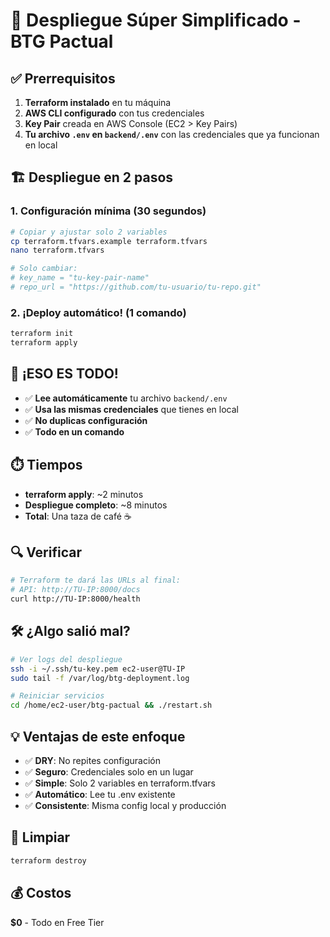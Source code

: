 # 🚀 Despliegue Súper Simplificado - BTG Pactual

## ✅ Prerrequisitos

1. **Terraform instalado** en tu máquina
2. **AWS CLI configurado** con tus credenciales
3. **Key Pair** creada en AWS Console (EC2 > Key Pairs)
4. **Tu archivo `.env` en `backend/.env`** con las credenciales que ya funcionan en local

## 🏗️ Despliegue en 2 pasos

### 1. Configuración mínima (30 segundos)
```bash
# Copiar y ajustar solo 2 variables
cp terraform.tfvars.example terraform.tfvars
nano terraform.tfvars

# Solo cambiar:
# key_name = "tu-key-pair-name"
# repo_url = "https://github.com/tu-usuario/tu-repo.git"
```

### 2. ¡Deploy automático! (1 comando)
```bash
terraform init
terraform apply
```

## 🎯 ¡ESO ES TODO!

- ✅ **Lee automáticamente** tu archivo `backend/.env`
- ✅ **Usa las mismas credenciales** que tienes en local
- ✅ **No duplicas configuración**
- ✅ **Todo en un comando**

## ⏱️ Tiempos
- **terraform apply**: ~2 minutos
- **Despliegue completo**: ~8 minutos
- **Total**: Una taza de café ☕

## 🔍 Verificar
```bash
# Terraform te dará las URLs al final:
# API: http://TU-IP:8000/docs
curl http://TU-IP:8000/health
```

## 🛠️ ¿Algo salió mal?
```bash
# Ver logs del despliegue
ssh -i ~/.ssh/tu-key.pem ec2-user@TU-IP
sudo tail -f /var/log/btg-deployment.log

# Reiniciar servicios
cd /home/ec2-user/btg-pactual && ./restart.sh
```

## 💡 Ventajas de este enfoque
- ✅ **DRY**: No repites configuración
- ✅ **Seguro**: Credenciales solo en un lugar
- ✅ **Simple**: Solo 2 variables en terraform.tfvars
- ✅ **Automático**: Lee tu .env existente
- ✅ **Consistente**: Misma config local y producción

## 🧹 Limpiar
```bash
terraform destroy
```

## 💰 Costos
**$0** - Todo en Free Tier
